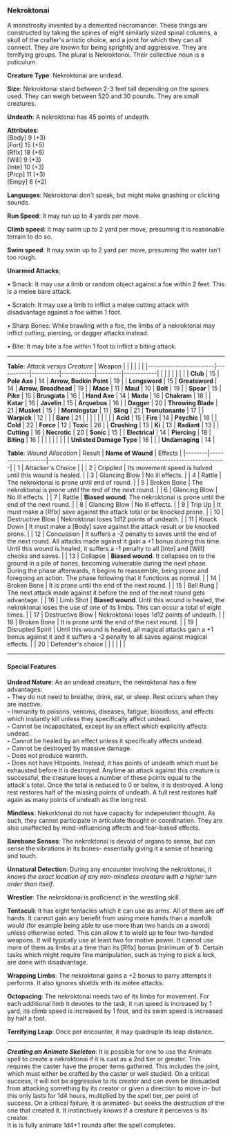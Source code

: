### Nekroktonai
A monstrosity invented by a demented necromancer. These things are constructed by taking the spines of eight similarly sized spinal columns, a skull of the crafter's artistic choice, and a joint for which they can all connect. They are known for being sprightly and aggressive. They are terrifying groups. The plural is Nekroktonoi. Their collective noun is a puticulum.

**Creature Type**: Nekroktonai are undead.

**Size**: Nekroktonai stand between 2-3 feet tall depending on the spines used. They can weigh between 520 and 30 pounds. They are small creatures.

**Undeath**: A nekroktonai has 45 points of undeath.

**Attributes**:  
[Body] 9 (+3)  
[Fort] 15 (+5)  
[Rflx] 18 (+6)  
[Will] 9 (+3)  
[Inte] 10 (+3)  
[Prcp] 11 (+3)  
[Empy] 6 (+2)  

**Languages**: Nekroktonai don't speak, but might make gnashing or clicking sounds.

**Run Speed**: It may run up to 4 yards per move.

**Climb speed**: It may swim up to 2 yard per move, presuming it is reasonable terrain to do so.

**Swim speed**: It may swim up to 2 yard per move, presuming the water isn’t too rough.

**Unarmed Attacks**;

 • Smack: It may use a limb or random object against a foe within 2 feet. This is a melee bare attack.

 • Scratch: It may use a limb to inflict a melee cutting attack with disadvantage against a foe within 1 foot.

 • Sharp Bones: While brawling with a foe, the limbs of a nekroktonai may inflict cutting, piercing, or dagger attacks instead.

 • Bite: It may bite a foe within 1 foot to inflict a biting attack.

---------------------

**Table**: *Attack versus Creature*
| Weapon                 |          |            |         |            |         |
|------------------------|-----------|----------|------------|---------|------------|
|                            |        |                    |        |                            |         |
| **Club**                   | 15     | **Pole Axe**       | 14     | **Arrow, Bodkin Point**    | 19    |
| **Longsword**              | 15     | **Greatsword**     | 14     | **Arrow, Broadhead**       | 19    |
| **Mace**                   | 11     | **Maul**           | 10     | **Bolt**                   | 19    |
| **Spear**                  | 15     | **Pike**           | 15     | **Brusgiata**              | 16    |
| **Hand Axe**               | 14     | **Madu**           | 16     | **Chakram**                | 18    |
| **Katar**                  | 16     | **Javelin**        | 15     | **Arquebus**               | 16    |
| **Dagger**                 | 20     | **Throwing Blade** | 21     | **Musket**                 | 15    |
| **Morningstar**            | 11     | **Sling**          | 21     | **Tronutonante**           | 17    |
| **Warpick**                | 12     |                    |        | **Bare**                   | 21    |
|                            |        |                    |        |                            |       |
| **Acid**                   | 15     | **Fire**           | 14     | **Psychic**                | 18    |
| **Cold**                   | 22     | **Force**          | 12     | **Toxic**                  | 26    |
| **Crushing**               | 13     | **Ki**             | 13     | **Radiant**                | 13    |
| **Cutting**                | 16     | **Necrotic**       | 20     | **Sonic**                  | 15    |
| **Electrical**             | 14     | **Piercing**       | 18     | **Biting**                 | 16    |
|                            |        |                    |        |                            |       |
| **Unlisted Damage Type**   | 16     |                    |        | **Undamaging**             | 14    |

**Table**: *Wound Allocation*
| Result | **Name of Wound** | Effects                                                        |
|--------|-------------------|----------------------------------------------------------------|
|   1    | Attacker's Choice |                                                                |
|   2    | Crippled          | Its movement speed is halved until this wound is healed.      |
|   3    | Glancing Blow     | No ill effects. |
|   4    | Rattle            | The nekroktonai is prone until end of round. |
|   5    | Broken Bone       | The nekroktonai is prone until the end of the next round. |
|   6    | Glancing Blow     | No ill effects. |
|   7    | Rattle            | **Biased wound**. The nekroktonai is prone until the end of the next round. |
|   8    | Glancing Blow     | No ill effects.                                     |
|   9    | Trip Up           | It must make a [Rflx] save against the attack total or be knocked prone.                                  |
|   10   | Destructive Blow  | Nekroktonai loses 1d12 points of undeath. |
|   11   | Knock Down        | It must make a [Body] save against the attack result or be knocked prone. |
|   12   | Concussion        | It suffers a -2 penalty to saves until the end of the next round. All attacks made against it gain a +1 bonus during this time. Until this wound is healed, it suffers a -1 penalty to all [Inte] and [Will] checks and saves. |
|   13   | Collapse          | **Biased wound**. It collapses on to the ground in a pile of bones, becoming vulnerable during the next phase. During the phase afterwards, it begins to reassemble, being prone and foregoing an action. The phase following that it functions as normal. |
|   14   | Broken Bone       | It is prone until the end of the next round. |
|   15   | Bell Rung         | The next attack made against it before the end of the next round gets advantage.  |
|   16   | Limb Shot         | **Biased wound**. Until this wound is healed, the nekroktonai loses the use of one of its limbs. This can occur a total of eight times. |
|   17   | Destructive Blow  | Nekroktonai loses 1d12 points of undeath. |
|   18   | Broken Bone       | It is prone until the end of the next round. |
|   19   | Disrupted Spirit  | Until this wound is healed, all magical attacks gain a +1 bonus against it and it suffers a -2 penalty to all saves against magical effects. |
|   20   | Defender's choice |                                   |
|        |                                                |                                   |

---------------------

#### Special Features

**Undead Nature**: As an undead creature, the nekroktonai has a few advantages:  
**-** They do not need to breathe, drink, eat, or sleep. Rest occurs when they are inactive.  
**-** Immunity to poisons, venoms, diseases, fatigue, bloodloss, and effects which instantly kill unless they specifically affect undead.  
**-** Cannot be incapacitated, except by an effect which explicitly affects undead.  
**-** Cannot be healed by an effect unless it specifically affects undead.  
**-** Cannot be destroyed by massive damage.  
**-** Does not produce warmth.  
**-** Does not have Hitpoints. Instead, it has points of undeath which must be exhausted before it is destroyed. Anytime an attack against this creature is successful, the creature loses a number of these points equal to the attack's total. Once the total is reduced to 0 or below, it is destroyed. A long rest restores half of the missing points of undeath. A full rest restores half again as many points of undeath as the long rest.

**Mindless**: Nekorktonai do not have capacity for independent thought. As such, they cannot participate in articulate thought or coordination. They are also unaffected by mind-influencing affects and fear-based effects.

**Barebone Senses**: The nekroktonai is devoid of organs to sense, but can sense the vibrations in its bones- essentially giving it a sense of hearing and touch.

**Unnatural Detection**: During any encounter involving the nekroktonai, it *knows the exact location of any non-mindless creature with a higher turn order than itself*.

**Wrestler**: The nekroktonai is proficienct in the wrestling skill.

**Tentaculi**: It has eight tentacles which it can use as arms. All of them are off hands. It cannot gain any benefit from using more hands than a manfolk would (for example being able to use more than two hands on a sword) unless otherwise noted. This can allow it to wield up to four two-handed weapons. It will typically use at least two for motive power. It cannot use more of them as limbs at a time than its [Rflx] bonus (minimum of 1). Certain tasks which might require fine manipulation, such as trying to pick a lock, are done with disadvantage.

**Wrapping Limbs**: The nekroktonai gains a +2 bonus to parry attempts it performs. It also ignores shields with its melee attacks.

**Octopacing**: The nekroktonai needs two of its limbs for movement. For each additional limb it devotes to the task, it run speed is increased by 1 yard, its climb speed is increased by 1 foot, and its swim speed is increased by half a foot.

**Terrifying Leap**: Once per encounter, it may quadruple its leap distance.

-----

***Creating an Animate Skeleton***: It is possible for one to use the Animate spell to create a nekroktonai if it is cast as a 2nd tier or greater. This requires the caster have the proper items gathered. This includes the joint, which must either be crafted by the caster or well studied. On a critical success, it will not be aggressive to its creator and can even be dissuaded from attacking something by its creator or given a direction to move in- but this only lasts for 1d4 hours, multiplied by the spell tier, per point of success. On a critical failure, it is animated- but seeks the destruction of the one that created it. It instinctively knows if a creature it perceives is its creator.  
It is is fully animate 1d4+1 rounds after the spell completes.
